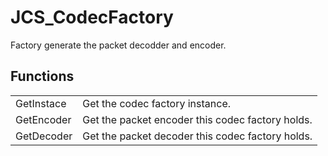 # JCS_CodecFactory

Factory generate the packet decodder and encoder.


## Functions

<table>
  <tr>
    <td>GetInstace</td>
    <td>Get the codec factory instance.</td>
  </tr>
  <tr>
    <td>GetEncoder</td>
    <td>Get the packet encoder this codec factory holds.</td>
  </tr>
  <tr>
    <td>GetDecoder</td>
    <td>Get the packet decoder this codec factory holds.</td>
  </tr>
</table>

